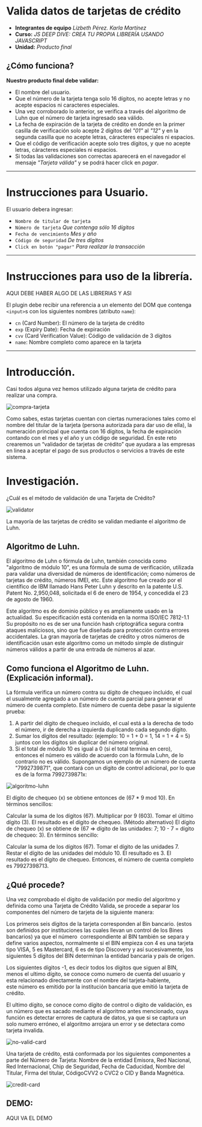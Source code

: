 # Valida datos de tarjetas de crédito

* **Integrantes de equipo** _Lizbeth Pérez. Karla Martínez_ 
* **Curso:** _JS DEEP DIVE: CREA TU PROPIA LIBRERÍA USANDO JAVASCRIPT_
* **Unidad:** _Producto final_

## ¿Cómo funciona?

**Nuestro producto final debe validar:**

* El nombre del usuario.
* Que el número de la tarjeta tenga solo 16 dígitos, no acepte letras y no acepte espacios ni caracteres especiales.
* Una vez corroborado lo anterior, se verifica a través del algoritmo de Luhn que el número de tarjeta ingresado sea válido.
* La fecha de expiración de la tarjeta de crédito en donde en la primer casilla de verificación solo acepte 2 dígitos del *"01"* al *"12"* y en la segunda casilla que no acepte letras, cáracteres especiales ni espacios.
* Que el código de verificación acepte solo tres dígitos, y que no acepte letras, cáracteres especiales ni espacios.
* Si todas las validaciones son correctas aparecerá en el navegador el mensaje *"Tarjeta válida"* y se podrá hacer click en *pagar*.

*** 

# Instrucciones para Usuario.

El usuario debera ingresar:

* `Nombre de titular de tarjeta`
* `Número de tarjeta` _Que contenga sólo 16 dígitos_
* `Fecha de vencimiento` _Mes y año_
* `Código de seguridad` _De tres dígitos_
* `Click en botón "pagar"` _Para realizar la transacción_

***

# Instrucciones para uso de la librería.

AQUI DEBE HABER ALGO DE LAS LIBRERIAS Y ASI

El plugin debe recibir una referencia a un elemento del DOM que contenga
`<input>`s con los siguientes nombres (atributo `name`):

* `cn` (Card Number): El número de la tarjeta de crédito
* `exp` (Expiry Date): Fecha de expiración
* `cvv` (Card Verification Value): Código de validación de 3 dígitos
* `name`: Nombre completo como aparece en la tarjeta


*** 

# Introducción.

Casi todos alguna vez hemos utilizado alguna tarjeta de crédito para realizar una compra. 

![compra-tarjeta](/assets/image/tarjetas2.jpg)

Como sabes, estas tarjetas cuentan con ciertas numeraciones tales como el nombre del titular de la tarjeta (persona autorizada para dar uso de ella), la numeración principal que cuenta con 16 dígitos, la fecha de expiración contando con el mes y el año y un código de seguridad.
En este reto crearemos un “validador de tarjetas de crédito” que ayudara a las empresas en linea a aceptar el pago de sus productos o servicios a través de este sistema.

# Investigación.

¿Cuál es el método de validación de una Tarjeta de Crédito?

![validator](/assets/image/validator.gif)

La mayoría de las tarjetas de crédito se validan mediante el algoritmo de Luhn.

## Algoritmo de Luhn.

El algoritmo de Luhn o fórmula de Luhn, también conocida como "algoritmo de módulo 10", es una fórmula de suma de verificación, utilizada para validar una diversidad de números de identificación; como números de tarjetas de crédito, números IMEI, etc.
Este algoritmo fue creado por el científico de IBM llamado Hans Peter Luhn y descrito en la patente U.S. Patent No. 2,950,048, solicitada el 6 de enero de 1954, y concedida el 23 de agosto de 1960.

Este algoritmo es de dominio público y es ampliamente usado en la actualidad. Su especificación está contenida en la norma ISO/IEC 7812-1.1​ Su propósito no es de ser una función hash criptográfica segura contra ataques maliciosos, sino que fue diseñada para protección contra errores accidentales. La gran mayoría de tarjetas de crédito y otros números de identificación usan este algoritmo como un método simple de distinguir números válidos a partir de una entrada de números al azar.

## Como funciona el Algoritmo de Luhn. (Explicación informal).

La fórmula verifica un número contra su dígito de chequeo incluido, el cual el usualmente agregado a un número de cuenta parcial para generar el número de cuenta completo. Este número de cuenta debe pasar la siguiente prueba:
1. A partir del dígito de chequeo incluido, el cual está a la derecha de todo el número, ir de derecha a izquierda duplicando cada segundo dígito.
2. Sumar los dígitos del resultado: (ejemplo: 10 = 1 + 0 = 1, 14 = 1 + 4 = 5) juntos con los dígitos sin duplicar del número original.
3. Si el total de módulo 10 es igual a 0 (si el total termina en cero), entonces el número es válido de acuerdo con la fórmula Luhn, de lo contrario no es válido.
Supongamos un ejemplo de un número de cuenta "7992739871", que contará con un dígito de control adicional, por lo que es de la forma 7992739871x:

![algoritmo-luhn](/assets/image/luhn.jpg)

El dígito de chequeo (x) se obtiene entonces de (67 * 9 mod 10). En términos sencillos:

Calcular la suma de los dígitos (67).
Multiplicar por 9 (603).
Tomar el último dígito (3).
El resultado es el dígito de chequeo.
(Método alternativo) El dígito de chequeo (x) se obtiene de (67 => dígito de las unidades: 7; 10 - 7 = dígito de chequeo: 3). En términos sencillo:

Calcular la suma de los dígitos (67).
Tomar el dígito de las unidades 7.
Restar el dígito de las unidades del módulo 10.
El resultado es 3.
El resultado es el dígito de chequeo.
Entonces, el número de cuenta completo es 79927398713.


## ¿Qué procede?

Una vez comprobado el dígito de validación por medio del algoritmo y definida como una Tarjeta de Crédito Valida, se procede a separar los componentes del número de tarjeta de la siguiente manera:

Los primeros seis dígitos de la tarjeta corresponden al Bin bancario. (estos son definidos por instituciones las cuales llevan un control de los Bines bancarios) ya que el número  correspondiente al BIN también se separa y define varios aspectos, normalmente si el BIN empieza con 4 es una tarjeta tipo VISA, 5 es Mastercard, 6 es de tipo Discovery y así sucesivamente, los siguientes 5 dígitos del BIN determinan la entidad bancaria y país de origen.

Los siguientes dígitos -1, es decir todos los dígitos que siguen al BIN, menos el ultimo dígito, se conoce como numero de cuenta del usuario y esta relacionado directamente con el nombre del tarjeta-habiente, este número es emitido por la institución bancaria que emitió la tarjeta de crédito.

El ultimo dígito, se conoce como dígito de control o dígito de validación, es un número que es sacado mediante el algoritmo antes mencionado, cuya función es detectar errores de captura de datos, ya que si se captura un solo numero erróneo, el algoritmo arrojara un error y se detectara como tarjeta invalida. 

![no-valid-card](/assets/image/novalid.jpeg)

Una tarjeta de crédito, está conformada por los siguientes componentes a parte del Número de Tarjeta: Nombre de la entidad Emisora, Red Nacional, Red Internacional, Chip de Seguridad, Fecha de Caducidad, Nombre del Titular, Firma del titular, CódigoCVV2 o CVC2 o CID y Banda Magnética.

![credit-card](/assets/image/tarjeta-de-credito.jpg)

## DEMO:

AQUI VA EL DEMO 